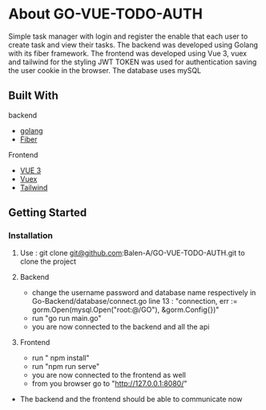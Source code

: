 # About GO-VUE-TODO-AUTH
Simple task manager with login and register the enable that each user to create task and view their tasks.
The backend was developed using Golang with its fiber framework.
The frontend was developed using Vue 3, vuex and tailwind for the styling
JWT TOKEN was used for authentication saving the user cookie in the browser.
The database uses mySQL

## Built With

backend
* [golang](https://golang.org/)
* [Fiber](https://github.com/gofiber/fiber)


Frontend
* [VUE 3](https://v3.vuejs.org/)
* [Vuex](https://vuex.vuejs.org/guide/)
* [Tailwind](https://tailwindcss.com/docs/guides/vue-3-vite)


<!-- GETTING STARTED -->
## Getting Started

### Installation

1. Use : git clone git@github.com:Balen-A/GO-VUE-TODO-AUTH.git
to clone the project

2. Backend 
    - change the username password and database name respectively in Go-Backend/database/connect.go 
      line 13 : "connection, err := gorm.Open(mysql.Open("root:@/GO"), &gorm.Config{})"
    - run "go run main.go"
    - you are now connected to the backend and all the api
3. Frontend
    - run " npm install"
    - run "npm run serve"
    - you are now connected to the frontend as well
    - from you browser go to "http://127.0.0.1:8080/"
 - The backend and the frontend should be able to communicate now
